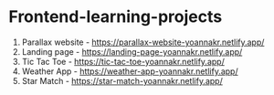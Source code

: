 ﻿# Frontend-learning-projects

1. Parallax website - https://parallax-website-yoannakr.netlify.app/
2. Landing page - https://landing-page-yoannakr.netlify.app/
3. Tic Tac Toe - https://tic-tac-toe-yoannakr.netlify.app/
4. Weather App - https://weather-app-yoannakr.netlify.app/
5. Star Match - https://star-match-yoannakr.netlify.app/
